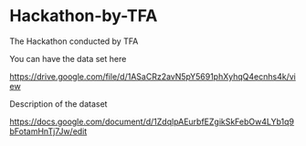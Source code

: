 # Hackathon-by-TFA

The Hackathon conducted by TFA

You can have the data set here

https://drive.google.com/file/d/1ASaCRz2avN5pY5691phXyhqQ4ecnhs4k/view

Description of the dataset

https://docs.google.com/document/d/1ZdqlpAEurbfEZgikSkFebOw4LYb1q9bFotamHnTj7Jw/edit
